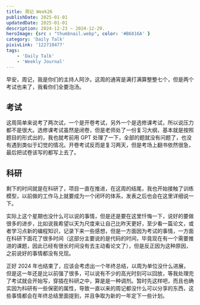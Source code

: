 ```yaml
---
title: 周记 Week26
publishDate: 2025-01-01
updatedDate: 2025-01-01
description: 2024-12-23 ~ 2024-12-29.
heroImage: {src : "thumbnail.webp", color: '#B6816A' }
category: 'Daily Talk'
pixivLink: '122710477'
tags:
    - 'Daily Talk'
    - 'Weekly Journal'
---
```


早安，周记，我是你们的主持人阿汐。这周的通宵是满打满算整整七个，但是两个考试也来了，我看你们全要泡汤。

## 考试

这周简单来说考了两次试，一个是开卷考试，另外一个是选修课考试，所以说压力都不是很大。选修课考试虽然是闭卷，但是老师处了一份复习大纲，基本就是按照题目的形式出的，我也就考前用 GPT 处理了一下，全部的题就没有问题了，也没有遇到类似于幻觉的情况。开卷考试反而是复习两天，但是考场上翻书依然很急，最后把试卷该写的都写上去了。

## 科研

剩下的时间就是在科研了，项目一直在推进，在这周的结尾，我也开始接触了训练模型，以前做的工作马上就要成为一个闭环的体系，发表之后也会在这里详细说一下。

实际上这个星期也没什么可以说的事情，但是还是要在这里忏悔一下，说好的要做很多的进步，比如说我希望以天为尺度来让自己比昨天更好，至少看一篇论文，或者学习点新的编程知识，记录下来一些感想，但是一方面因为考试的事情，一方面在科研下面花了很多时间（这部分主要说的是代码的时间，毕竟现在有一个需要推进的课题，因此已经有很长时间没有去主动看论文了），但是反正因为这种原因，之前说好的事情都没有兑现。

正好 2024 年也结束了，应该会考虑出一个年终总结，以周为单位没什么进展，但是这一年还是比以前强了很多，可以说有不少的高光时刻可以回放，等我处理完了考试就会开始写，穿插在科研之中，算是是一种调剂。暂时先这样吧，而且也确实因为科研有一些保密的属性，导致一直以来的周记都没什么可以分享的东西，这些事情都会在年终总结里面提到，并且争取为新的一年定下一些计划。